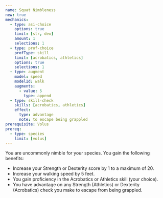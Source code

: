 ```yaml
---
name: Squat Nimbleness
new: true
mechanics:
  - type: asi-choice
    options: true
    limit: [str, dex]
    amount: 1
    selections: 1
  - type: prof-choice
    profType: skill
    limit: [acrobatics, athletics]
    options: true
    selections: 1
  - type: augment
    model: speed
    modelId: walk
    augments:
      - value: 5
        type: append
  - type: skill-check
    skills: [acrobatics, athletics]
    effect:
      type: advantage
      note: to escape being grappled
prerequisite: Volus
prereq:
  - type: species
    limit: [volus]
---
```

You are uncommonly nimble for your species. You gain the following benefits:

- Increase your Strength or Dexterity score by 1 to a maximum of 20.
- Increase your walking speed by 5 feet. 
- You gain proficiency in the Acrobatics or Athletics skill (your choice). 
- You have advantage on any Strength (Athletics) or Dexterity (Acrobatics) check you make to 
escape from being grappled.
